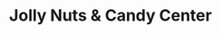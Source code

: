 ---
title: "Jolly Nuts & Candy Center"
url: /manila/jolly-nuts-and-candy-center/
shop: confectionery
---